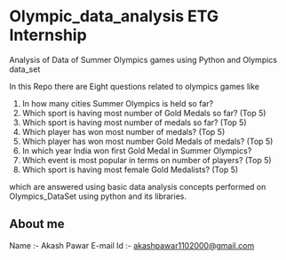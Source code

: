 # Olympic_data_analysis ETG Internship
Analysis of Data of Summer Olympics games using Python and Olympics data_set

In this Repo there are Eight questions related to olympics games like

1. In how many cities Summer Olympics is held so far?
2. Which sport is having most number of Gold Medals so far? (Top 5)
3. Which sport is having most number of medals so far? (Top 5)
4. Which player has won most number of medals? (Top 5)
5. Which player has won most number Gold Medals of medals? (Top 5)
6. In which year India won first Gold Medal in Summer Olympics?
7. Which event is most popular in terms on number of players? (Top 5)
8. Which sport is having most female Gold Medalists? (Top 5)

which are answered using basic data analysis concepts performed on Olympics_DataSet using python and its libraries.

## About me
Name :- Akash Pawar
E-mail Id :- akashpawar1102000@gmail.com
